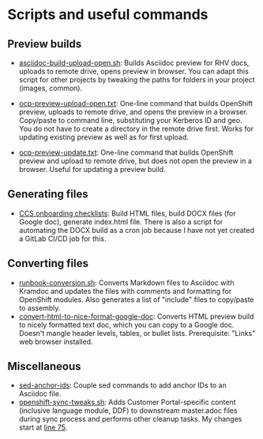 # Scripts and useful commands

## Preview builds
- [asciidoc-build-upload-open.sh](https://github.com/apinnick/scripts/blob/main/asciidoc-build-upload-open.sh): Builds Asciidoc preview for RHV docs, uploads to remote drive, opens preview in browser. You can adapt this script for other projects by tweaking the paths for folders in your project (images, common).

- [ocp-preview-upload-open.txt](https://github.com/apinnick/scripts/blob/main/ocp-preview-upload-open.txt): One-line command that builds OpenShift preview, uploads to remote drive, and opens the preview in a browser. Copy/paste to command line, substituting your Kerberos ID and geo. You do not have to create a directory in the remote drive first. Works for updating existing preview as well as for first upload.
- [ocp-preview-update.txt](https://github.com/apinnick/scripts/blob/main/ocp-preview-update.txt): One-line command that builds OpenShift preview and upload to remote drive, but does not open the preview in a browser. Useful for updating a preview build.

## Generating files
- [CCS onboarding checklists](https://github.com/apinnick/scripts/tree/main/CCS%20onboarding%20checklists): Build HTML files, build DOCX files (for Google doc), generate index.html file. There is also a script for automating the DOCX build as a cron job because I have not yet created a GitLab CI/CD job for this.

## Converting files
- [runbook-conversion.sh](https://github.com/apinnick/scripts/blob/main/runbook-conversion.sh): Converts Markdown files to Asciidoc with Kramdoc and updates the files with comments and formatting for OpenShift modules. Also generates a list of "include" files to copy/paste to assembly.
- [convert-html-to-nice-format-google-doc](https://github.com/apinnick/scripts/blob/main/convert-html-to-nice-format-google-doc): Converts HTML preview build to nicely formatted text doc, which you can copy to a Google doc. Doesn't mangle header levels, tables, or bullet lists. Prerequisite: "Links" web browser installed.

## Miscellaneous
- [sed-anchor-ids](https://github.com/apinnick/scripts/blob/main/sed-anchor-ids): Couple sed commands to add anchor IDs to an Asciidoc file.
- [openshift-sync-tweaks.sh](https://github.com/apinnick/scripts/blob/main/openshift-sync-tweaks.sh): Adds Customer Portal-specific content (inclusive language module, DDF) to downstream master.adoc files during sync process and performs other cleanup tasks. My changes start at [line 75](https://github.com/apinnick/scripts/blob/2790321dfb1c556f147f387c6e6b844819d803ce/openshift-sync-tweaks.sh#L75).
